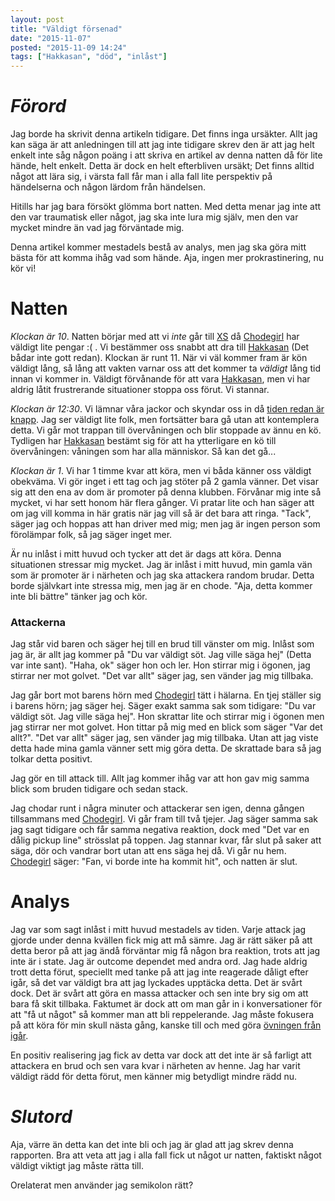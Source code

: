 ```yaml
---
layout: post
title: "Väldigt försenad"
date: "2015-11-07"
posted: "2015-11-09 14:24"
tags: ["Hakkasan", "död", "inlåst"]
---
```



# *Förord*
Jag borde ha skrivit denna artikeln tidigare. Det finns inga ursäkter. Allt jag kan säga är att anledningen till att jag inte tidigare skrev den är att jag helt enkelt inte såg någon poäng i att skriva en artikel av denna natten då för lite hände, helt enkelt. Detta är dock en helt efterbliven ursäkt; Det finns alltid något att lära sig, i värsta fall får man i alla fall lite perspektiv på händelserna och någon lärdom från händelsen.

Hitills har jag bara försökt glömma bort natten. Med detta menar jag inte att den var traumatisk eller något, jag ska inte lura mig själv, men den var mycket mindre än vad jag förväntade mig.

Denna artikel kommer mestadels bestå av analys, men jag ska göra mitt bästa för att komma ihåg vad som hände.
Aja, ingen mer prokrastinering, nu kör vi!


# Natten
*Klockan är 10*. Natten börjar med att vi *inte* går till [XS](/om-mig#Platser) då [Chodegirl](/om-mig#Personer) har väldigt lite pengar :( . Vi bestämmer oss snabbt att dra till [Hakkasan](/om-mig#Platser) (Det bådar inte gott redan).
Klockan är runt 11. När vi väl kommer fram är kön väldigt lång, så lång att vakten varnar oss att det kommer ta *väldigt* lång tid innan vi kommer in. Väldigt förvånande för att vara [Hakkasan](/om-mig#Platser), men vi har aldrig låtit frustrerande situationer stoppa oss förut. Vi stannar.

*Klockan är 12:30*. Vi lämnar våra jackor och skyndar oss in då [tiden redan är knapp](/om-mig#Platser). Jag ser väldigt lite folk, men fortsätter bara gå utan att kontemplera detta. Vi går mot trappan till övervåningen och blir stoppade av ännu en kö. Tydligen har [Hakkasan](/om-mig#Platser) bestämt sig för att ha ytterligare en kö till övervåningen: våningen som har alla människor. Så kan det gå...

*Klockan är 1*. Vi har 1 timme kvar att köra, men vi båda känner oss väldigt obekväma. Vi gör inget i ett tag och jag stöter på 2 gamla vänner. Det visar sig att den ena av dom är promoter på denna klubben. Förvånar mig inte så mycket, vi har sett honom här flera gånger. Vi pratar lite och han säger att om jag vill komma in här gratis när jag vill så är det bara att ringa. "Tack", säger jag och hoppas att han driver med mig; men jag är ingen person som förolämpar folk, så jag säger inget mer.

Är nu inlåst i mitt huvud och tycker att det är dags att köra. Denna situationen stressar mig mycket. Jag är inlåst i mitt huvud, min gamla vän som är promoter är i närheten och jag ska attackera random brudar. Detta borde självkart inte stressa mig, men jag är en chode. "Aja, detta kommer inte bli bättre" tänker jag och kör.

### Attackerna
Jag står vid baren och säger hej till en brud till vänster om mig. Inlåst som jag är, är allt jag kommer på "Du var väldigt söt. Jag ville säga hej" (Detta var inte sant). "Haha, ok" säger hon och ler. Hon stirrar mig i ögonen, jag stirrar ner mot golvet. "Det var allt" säger jag, sen vänder jag mig tillbaka.

Jag går bort mot barens hörn med [Chodegirl](/om-mig#Personer) tätt i hälarna. En tjej ställer sig i barens hörn; jag säger hej. Säger exakt samma sak som tidigare: "Du var väldigt söt. Jag ville säga hej". Hon skrattar lite och stirrar mig i ögonen men jag stirrar ner mot golvet. Hon tittar på mig med en blick som säger "Var det allt?". "Det var allt" säger jag, sen vänder jag mig tillbaka. Utan att jag viste detta hade mina gamla vänner sett mig göra detta. De skrattade bara så jag tolkar detta positivt.

Jag gör en till attack till. Allt jag kommer ihåg var att hon gav mig samma blick som bruden tidigare och sedan stack.

Jag chodar runt i några minuter och attackerar sen igen, denna gången tillsammans med [Chodegirl](/om-mig#Personer). Vi går fram till två tjejer. Jag säger samma sak jag sagt tidigare och får samma negativa reaktion, dock med "Det var en dålig pickup line" strösslat på toppen. Jag stannar kvar, får slut på saker att säga, dör och vandrar bort utan att ens säga hej då.
Vi går nu hem. [Chodegirl](/om-mig#Personer) säger: "Fan, vi borde inte ha kommit hit", och natten är slut.


# Analys
Jag var som sagt inlåst i mitt huvud mestadels av tiden. Varje attack jag gjorde under denna kvällen fick mig att må sämre. Jag är rätt säker på att detta beror på att jag ändå förväntar mig få någon bra reaktion, trots att jag inte är i state. Jag är outcome dependet med andra ord. Jag hade aldrig trott detta förut, speciellt med tanke på att jag inte reagerade dåligt efter igår, så det var väldigt bra att jag lyckades upptäcka detta. Det är svårt dock. Det är svårt att göra en massa attacker och sen inte bry sig om att bara få skit tillbaka. Faktumet är dock att om man går in i konversationer för att "få ut något" så kommer man att bli reppelerande. Jag måste fokusera på att köra för min skull nästa gång, kanske till och med göra [övningen från igår](https://youtu.be/D52YV6dL8IM?t=6m30s).

En positiv realisering jag fick av detta var dock att det inte är så farligt att attackera en brud och sen vara kvar i närheten av henne. Jag har varit väldigt rädd för detta förut, men känner mig betydligt mindre rädd nu.


# *Slutord*
Aja, värre än detta kan det inte bli och jag är glad att jag skrev denna rapporten. Bra att veta att jag i alla fall fick ut något ur natten, faktiskt något väldigt viktigt jag måste rätta till.

Orelaterat men använder jag semikolon rätt?
